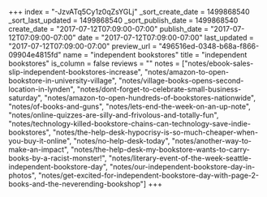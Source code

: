 +++
index = "-JzvATq5Cy1z0qZsYGLj"
_sort_create_date = 1499868540
_sort_last_updated = 1499868540
_sort_publish_date = 1499868540
create_date = "2017-07-12T07:09:00-07:00"
publish_date = "2017-07-12T07:09:00-07:00"
date = "2017-07-12T07:09:00-07:00"
last_updated = "2017-07-12T07:09:00-07:00"
preview_url = "496516ed-0348-b68a-f866-09904e4815fd"
name = "independent bookstores"
title = "independent bookstores"
is_column = false
reviews = ""
notes = ["notes/ebook-sales-slip-independent-bookstores-increase", "notes/amazon-to-open-bookstore-in-university-village", "notes/village-books-opens-second-location-in-lynden", "notes/dont-forget-to-celebrate-small-business-saturday", "notes/amazon-to-open-hundreds-of-bookstores-nationwide", "notes/of-books-and-guns", "notes/lets-end-the-week-on-an-up-note", "notes/online-quizzes-are-silly-and-frivolous-and-totally-fun", "notes/technology-killed-bookstore-chains-can-technology-save-indie-bookstores", "notes/the-help-desk-hypocrisy-is-so-much-cheaper-when-you-buy-it-online", "notes/no-help-desk-today", "notes/another-way-to-make-an-impact", "notes/the-help-desk-my-bookstore-wants-to-carry-books-by-a-racist-monster!", "notes/literary-event-of-the-week-seattle-independent-bookstore-day", "notes/our-independent-bookstore-day-in-photos", "notes/get-excited-for-independent-bookstore-day-with-page-2-books-and-the-neverending-bookshop"]
+++

